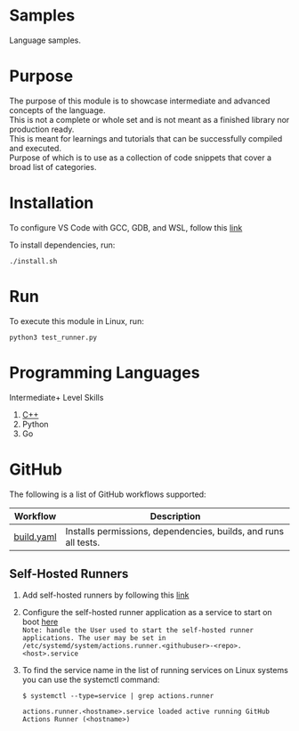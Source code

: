 # Samples
Language samples.

# Purpose
The purpose of this module is to showcase intermediate and advanced concepts of the language. \
This is not a complete or whole set and is not meant as a finished library nor production ready. \
This is meant for learnings and tutorials that can be successfully compiled and executed. \
Purpose of which is to use as a collection of code snippets that cover a broad list of categories.

# Installation

To configure VS Code with GCC, GDB, and WSL, follow this [link](https://code.visualstudio.com/docs/cpp/config-wsl)

To install dependencies, run:
```
./install.sh
```

# Run

To execute this module in Linux, run:
```
python3 test_runner.py
```

# Programming Languages

Intermediate+ Level Skills
1. [C++](tests/cpp/README.md) 
2. Python
3. Go


# GitHub

The following is a list of GitHub workflows supported:

| Workflow                            | Description                                                                          |
|-------------------------------------|--------------------------------------------------------------------------------------|
|[build.yaml](\.github/workflows/build.yaml) | Installs permissions, dependencies, builds, and runs all tests.|

## Self-Hosted Runners

1. Add self-hosted runners by following this [link](https://docs.github.com/en/actions/hosting-your-own-runners/managing-self-hosted-runners/adding-self-hosted-runners)

2. Configure the self-hosted runner application as a service to start on boot [here](https://docs.github.com/en/actions/hosting-your-own-runners/managing-self-hosted-runners/configuring-the-self-hosted-runner-application-as-a-service)\
`Note: handle the User used to start the self-hosted runner applications. The user may be set in /etc/systemd/system/actions.runner.<githubuser>-<repo>.<host>.service`

3. To find the service name in the list of running services on Linux systems you can use the systemctl command:
    ```
    $ systemctl --type=service | grep actions.runner
    ```
    `actions.runner.<hostname>.service loaded active running GitHub Actions Runner (<hostname>)`


